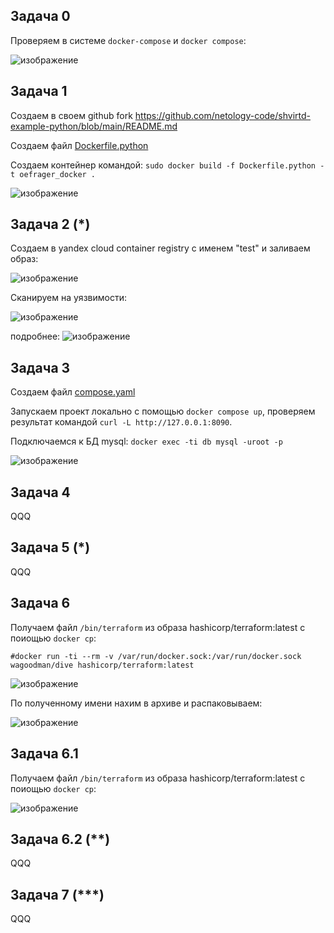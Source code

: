 ## Задача 0
Проверяем в системе ```docker-compose``` и ```docker compose```:

![изображение](https://github.com/user-attachments/assets/2ca1829e-acaa-450d-9a9a-09e588d6e400)


## Задача 1
Создаем в своем github  fork https://github.com/netology-code/shvirtd-example-python/blob/main/README.md


Создаем файл [Dockerfile.python](Dockerfile.python)

Создаем контейнер командой:
```sudo docker build -f Dockerfile.python -t oefrager_docker .```

![изображение](https://github.com/user-attachments/assets/1abf9418-9a24-47e6-8482-430a571f6df2)


## Задача 2 (*)
Создаем в yandex cloud container registry с именем "test" и заливаем образ:

![изображение](https://github.com/user-attachments/assets/2d42cbf7-c676-49ba-8f74-4c9c7aa342da)

Сканируем на уязвимости:

![изображение](https://github.com/user-attachments/assets/66d8c446-dca3-4abb-9dca-e15dcff03a51)

подробнее:
![изображение](https://github.com/user-attachments/assets/4ab1f6bb-d2a4-4389-80b1-d8cae89eccf5)

## Задача 3
Создаем файл [compose.yaml](compose.yaml)




Запускаем проект локально с помощью ```docker compose up```, проверяем результат командой ```curl -L http://127.0.0.1:8090```.

Подключаемся к БД mysql: ```docker exec -ti db mysql -uroot -p```

![изображение](https://github.com/user-attachments/assets/ecdf7fca-9779-4f95-919c-9465d610f651)

## Задача 4
QQQ



## Задача 5 (*)
QQQ


## Задача 6
Получаем файл ```/bin/terraform``` из образа hashicorp/terraform:latest с поиощью ```docker cp```:

 ```#docker run -ti --rm -v /var/run/docker.sock:/var/run/docker.sock wagoodman/dive hashicorp/terraform:latest```
 
![изображение](https://github.com/user-attachments/assets/40c0c970-a71f-4429-8cd4-c9b5125ea11f)

По полученному имени нахим в архиве и распаковываем:

![изображение](https://github.com/user-attachments/assets/4c05d63f-c3ef-467c-92a7-5c5a81d5e989)



## Задача 6.1
Получаем файл ```/bin/terraform``` из образа hashicorp/terraform:latest с поиощью ```docker cp```:

![изображение](https://github.com/user-attachments/assets/dd0d2d68-2ac9-4e1b-ba9c-0276cf6ed9e1)


## Задача 6.2 (**)
QQQ


## Задача 7 (***)
QQQ
